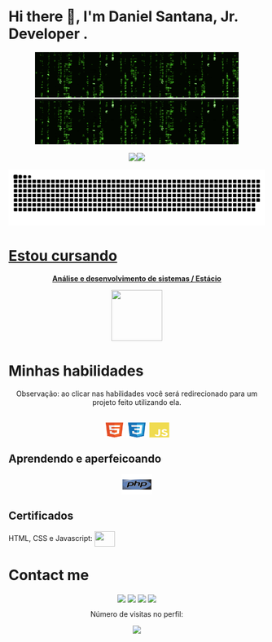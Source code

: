 # Hi there 👋, I'm Daniel Santana, Jr. Developer .

<p align="center">
<a href="https://github.com/danibex">
<img width="200" src="src/assests/to_readme/giphy (2).gif"><img width="200" src="src/assests/to_readme/giphy (2).gif"><img width="200" src="src/assests/to_readme/giphy (2).gif"><img width="200" src="src/assests/to_readme/giphy (2).gif">
</p>

<p align="center">
<img height="160em" src="https://github-readme-stats.vercel.app/api?username=danibex&show_icons=true&theme=merko&include_all_commits=true&count_private=true"/><img height="160em" src="https://github-readme-stats.vercel.app/api/top-langs/?username=danibex&layout=compact&langs_count=7&theme=merko"/>
</p>

![Snake animation](https://github.com/danibex/danibex/blob/output/github-contribution-grid-snake.svg)
 
# Estou cursando
 
<p align="center"><b>Análise e desenvolvimento de sistemas / Estácio</b></p>
<a href="https://drive.google.com/file/d/1JGVrCZJWmV7pV2_AWMl4iXBqhf-2ObVO/view?usp=sharing"><p align="center" margin-top="0"><img height="100" width="100" src="https://i.pinimg.com/originals/1a/21/6f/1a216fb0afdce66e7ffd9c9dbfce393b.jpg"></a></p> 

# Minhas habilidades
<p align="center">Observação: ao clicar nas habilidades você será redirecionado para um projeto feito utilizando ela.</p>
<p align="center"><br>
   <a href="https://danibex.github.io/GoogleGlasssWebSite/"><img height="30" align="center" width="40" src="https://raw.githubusercontent.com/devicons/devicon/master/icons/html5/html5-original.svg"></a>
   <a href="https://danibex.github.io/GoogleGlasssWebSite/"><img height="30" align="center" width="40" src="https://raw.githubusercontent.com/devicons/devicon/master/icons/css3/css3-original.svg"></a>
   <a href="https://danibex.github.io/GoogleGlasssWebSite/"><img height="30" align="center" width="40" src="https://raw.githubusercontent.com/devicons/devicon/master/icons/javascript/javascript-plain.svg"></a>
</p>

## Aprendendo e aperfeicoando

<p align="center">
<a><img height="40" align="center" width="60" src="https://github.com/danibex/danibex/blob/main/src/assests/to_readme/iconephp.svg"></a>
</p> 

## Certificados

<p>HTML, CSS e Javascript: <a href="https://drive.google.com/file/d/1pWXh8vY1BrYruU7V07uo8eh4WMk890Jv/view?usp=sharing"><img height="30" align="center" width="40" src="https://image.flaticon.com/icons/png/512/1830/1830518.png"></a></p>

# Contact me

<p align="center">
   <a href="https://www.instagram.com/daniel.medeiros21/" target="_blank"><img align="center" src="https://img.shields.io/badge/-Instagram-%23E4405F?style=for-the-badge&logo=instagram&logoColor=white" target="_blank"></a>
    <a href = "mailto:danielivam96@gmail.com"><img align="center" src="https://img.shields.io/badge/-Gmail-%23333?style=for-the-badge&logo=gmail&logoColor=white" target="_blank"></a>
   <a href="https://www.linkedin.com/in/daniel-santana-ti-frontend/" target="_blank"><img align="center" src="https://img.shields.io/badge/-LinkedIn-%230077B5?style=for-the-badge&logo=linkedin&logoColor=white" target="_blank"></a>
 <a href="https://api.whatsapp.com/send?phone=5571986384879&text=Vim%20pelo%20git." target="_blank"><img align="center" height="28" src="https://image.flaticon.com/icons/png/512/124/124034.png" target="_blank"></a>
</p>
 
<p align="center">Número de visitas no perfil: </p> 
<p align="center"><img alingn="center" src="https://profile-counter.glitch.me/danibex/count.svg" /></p>
